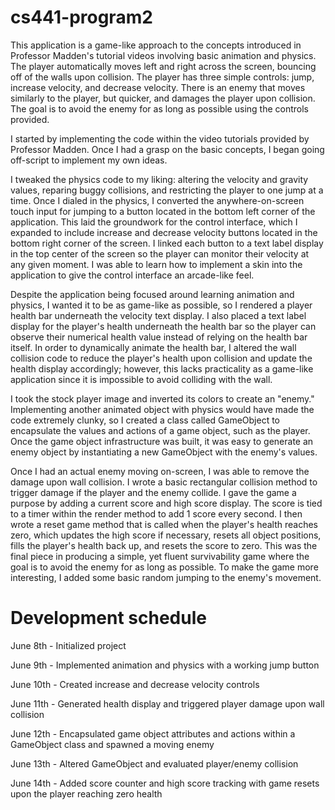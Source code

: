 # cs441-program2
This application is a game-like approach to the concepts introduced in Professor Madden's tutorial videos involving basic animation and physics. The player automatically moves left and right across the screen, bouncing off of the walls upon collision. The player has three simple controls: jump, increase velocity, and decrease velocity. There is an enemy that moves similarly to the player, but quicker, and damages the player upon collision. The goal is to avoid the enemy for as long as possible using the controls provided. 

I started by implementing the code within the video tutorials provided by Professor Madden. Once I had a grasp on the basic concepts, I began going off-script to implement my own ideas.

I tweaked the physics code to my liking: altering the velocity and gravity values, reparing buggy collisions, and restricting the player to one jump at a time. Once I dialed in the physics, I converted the anywhere-on-screen touch input for jumping to a button located in the bottom left corner of the application. This laid the groundwork for the control interface, which I expanded to include increase and decrease velocity buttons located in the bottom right corner of the screen. I linked each button to a text label display in the top center of the screen so the player can monitor their velocity at any given moment. I was able to learn how to implement a skin into the application to give the control interface an arcade-like feel.

Despite the application being focused around learning animation and physics, I wanted it to be as game-like as possible, so I rendered a player health bar underneath the velocity text display. I also placed a text label display for the player's health underneath the health bar so the player can observe their numerical health value instead of relying on the health bar itself. In order to dynamically animate the health bar, I altered the wall collision code to reduce the player's health upon collision and update the health display accordingly; however, this lacks practicality as a game-like application since it is impossible to avoid colliding with the wall.

I took the stock player image and inverted its colors to create an "enemy." Implementing another animated object with physics would have made the code extremely clunky, so I created a class called GameObject to encapsulate the values and actions of a game object, such as the player. Once the game object infrastructure was built, it was easy to generate an enemy object by instantiating a new GameObject with the enemy's values. 

Once I had an actual enemy moving on-screen, I was able to remove the damage upon wall collision. I wrote a basic rectangular collision method to trigger damage if the player and the enemy collide. I gave the game a purpose by adding a current score and high score display. The score is tied to a timer within the render method to add 1 score every second. I then wrote a reset game method that is called when the player's health reaches zero, which updates the high score if necessary, resets all object positions, fills the player's health back up, and resets the score to zero. This was the final piece in producing a simple, yet fluent survivability game where the goal is to avoid the enemy for as long as possible. To make the game more interesting, I added some basic random jumping to the enemy's movement. 

# Development schedule
June 8th  - Initialized project

June 9th  - Implemented animation and physics with a working jump button

June 10th - Created increase and decrease velocity controls

June 11th - Generated health display and triggered player damage upon wall collision

June 12th - Encapsulated game object attributes and actions within a GameObject class and spawned a moving enemy

June 13th - Altered GameObject and evaluated player/enemy collision

June 14th - Added score counter and high score tracking with game resets upon the player reaching zero health
